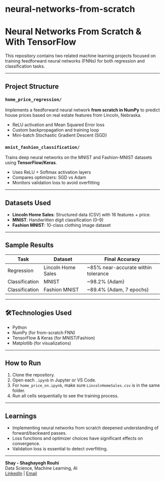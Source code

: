 # neural-networks-from-scratch
# Neural Networks From Scratch & With TensorFlow

This repository contains two related machine learning projects focused on training feedforward neural networks (FNNs) for both regression and classification tasks.

---

## Project Structure

### `home_price_regression/`
Implements a feedforward neural network **from scratch in NumPy** to predict house prices based on real estate features from Lincoln, Nebraska.

- ReLU activation and Mean Squared Error loss
- Custom backpropagation and training loop
- Mini-batch Stochastic Gradient Descent (SGD)

### `mnist_fashion_classification/`
Trains deep neural networks on the MNIST and Fashion-MNIST datasets using **TensorFlow/Keras**.

- Uses ReLU + Softmax activation layers
- Compares optimizers: SGD vs Adam
- Monitors validation loss to avoid overfitting

---

## Datasets Used

- **Lincoln Home Sales**: Structured data (CSV) with 16 features + price.
- **MNIST**: Handwritten digit classification (0–9)
- **Fashion MNIST**: 10-class clothing image dataset

---

## Sample Results

| Task | Dataset | Final Accuracy |
|------|---------|----------------|
| Regression | Lincoln Home Sales | ~85% near-accurate within tolerance |
| Classification | MNIST | ~98.2% (Adam) |
| Classification | Fashion MNIST | ~89.4% (Adam, 7 epochs) |

---

## 🛠Technologies Used

- Python
- NumPy (for from-scratch FNN)
- TensorFlow & Keras (for MNIST/Fashion)
- Matplotlib (for visualizations)

---

## How to Run

1. Clone the repository.
2. Open each `.ipynb` in Jupyter or VS Code.
3. For `home_price_nn.ipynb`, make sure `LincolnHomeSales.csv` is in the same folder.
4. Run all cells sequentially to see the training process.

---

## Learnings

- Implementing neural networks from scratch deepened understanding of forward/backward passes.
- Loss functions and optimizer choices have significant effects on convergence.
- Validation loss is essential to detect overfitting.

---

**Shay - Shaghayegh Rouhi**  
Data Science, Machine Learning, AI  
[LinkedIn](https://www.linkedin.com/in/Shay-shaghayegh-rouhi-aba3892a1) | [Email](mailto:Shaghayegh.rouhi.sr@gmail.com)


